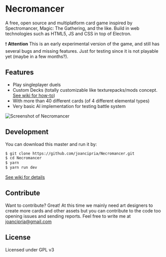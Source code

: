 # Necromancer
A free, open source and multiplatform card game inspired by Spectromancer, Magic: The Gathering, and the like. Build in web technologies such as HTML5, JS and CSS in top of Electron.

:exclamation: **Attention** This is an early experimental version of the game, and still has several bugs and missing features. Just for testing since it is not playable yet (maybe in a  few months?).

Features
----
  - Play singleplayer duels
  - Custom Decks (totally customizable like texturepacks/mods concept. [See wiki for how-to](https://github.com/joancipria/Necromancer/wiki/Custom-Decks))
  - With more than 40 different cards (of 4 different elemental types)
  - Very basic AI implementation for testing battle system

  ![Screenshot of Necromancer](https://joancipria.files.wordpress.com/2017/10/2017-10-22-221141_3286x1080_scrot.png)


Development
----
You can download this master and run it by:

```sh
$ git clone https://github.com/joancipria/Necromancer.git
$ cd Necromancer
$ yarn
$ yarn run dev
```
[See wiki for details](https://github.com/joancipria/Necromancer/wiki/Development) 

Contribute
----
Want to contribute? Great! At this time we mainly need art designers to create more cards and other assets but you can contribute to the code too opening issues and sending reports. Feel free to write me at joancipria@gmail.com


License
----
Licensed under GPL v3
